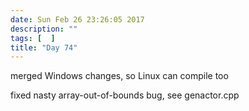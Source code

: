 ```yaml
---
date: Sun Feb 26 23:26:05 2017
description: ""
tags: [  ]
title: "Day 74"
---
```

merged Windows changes, so Linux can compile too

fixed nasty array-out-of-bounds bug, see genactor.cpp

